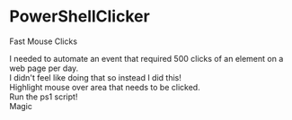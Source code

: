 # PowerShellClicker
 Fast Mouse Clicks

 I needed to automate an event that required 500 clicks of an element on a web page per day.  
 I didn't feel like doing that so instead I did this!  
 Highlight mouse over area that needs to be clicked.  
 Run the ps1 script!  
 Magic